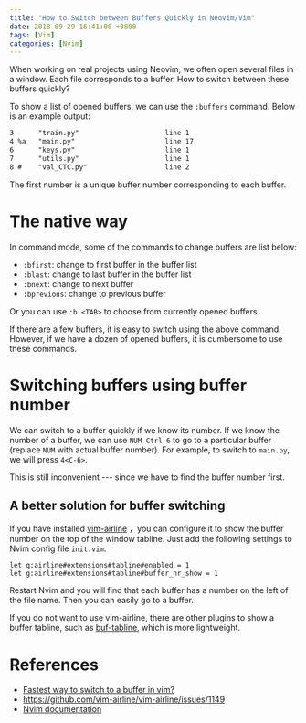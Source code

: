 ```yaml
---
title: "How to Switch between Buffers Quickly in Neovim/Vim"
date: 2018-09-29 16:41:00 +0800
tags: [Vim]
categories: [Nvim]
---
```


When working on real projects using Neovim, we often open several files in a
window. Each file corresponds to a buffer. How to switch between these buffers
quickly?

<!--more-->

To show a list of opened buffers, we can use the `:buffers` command. Below is
an example output:

```txt
3      "train.py"                     line 1
4 %a   "main.py"                      line 17
6      "keys.py"                      line 1
7      "utils.py"                     line 1
8 #    "val_CTC.py"                   line 2
```

The first number is a unique buffer number corresponding to each buffer.

# The native way

In command mode, some of the commands to change buffers are list below:

+ `:bfirst`: change to first buffer in the buffer list
+ `:blast`: change to last buffer in the buffer list
+ `:bnext`: change to next buffer
+ `:bprevious`: change to previous buffer

Or you can use `:b <TAB>` to choose from currently opened buffers.

If there are a few buffers, it is easy to switch using the above command.
However, if we have a dozen of opened buffers, it is cumbersome to use these
commands.

# Switching buffers using buffer number

We can switch to a buffer quickly if we know its number. If we know the number
of a buffer, we can use `NUM Ctrl-6` to go to a particular buffer (replace
`NUM` with actual buffer number). For example, to switch to `main.py`, we will
press `4<C-6>`.

This is still inconvenient --- since we have to find the buffer number first.

## A better solution for buffer switching

If you have installed [vim-airline](https://github.com/vim-airline/vim-airline)
，you can configure it to show the buffer number on the top of the window
tabline. Just add the following settings to Nvim config file `init.vim`:

```vim
let g:airline#extensions#tabline#enabled = 1
let g:airline#extensions#tabline#buffer_nr_show = 1
```

Restart Nvim and you will find that each buffer has a number on the left of the
file name. Then you can easily go to a buffer.

If you do not want to use vim-airline, there are other plugins to show a buffer
tabline, such as [buf-tabline](https://github.com/ap/vim-buftabline), which is
more lightweight.

# References

+ [Fastest way to switch to a buffer in vim?](https://vi.stackexchange.com/q/2129/15292)
+ <https://github.com/vim-airline/vim-airline/issues/1149>
+ [Nvim documentation](https://neovim.io/doc/user/editing.html#CTRL-^)
